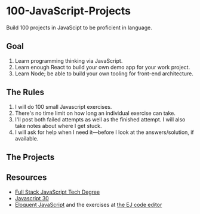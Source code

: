 # 100-JavaScript-Projects
Build 100 projects in JavaScipt to be proficient in language.


## Goal

1. Learn programming thinking via JavaScript.
2. Learn enough React to build your own demo app for your work project.
3. Learn Node; be able to build your own tooling for front-end architecture.


## The Rules

1. I will do 100 small Javascript exercises.
2. There's no time limit on how long an individual exercise can take.
3. I'll post both failed attempts as well as the finished attempt. I will also take notes about where I get stuck.
4. I will ask for help when I need it—before I look at the answers/solution, if available.

## The Projects


## Resources

* [Full Stack JavaScript Tech Degree](https://teamtreehouse.com/techdegree/full-stack-javascript)
* [Javascript 30](https://javascript30.com/) 
* [Eloquent JavaScript](http://eloquentjavascript.net) and the exercises at [the EJ code editor](http://eloquentjavascript.net/code/)

